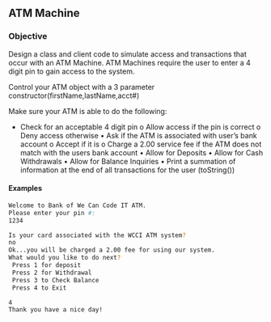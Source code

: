 ## ATM Machine

### Objective

Design a class and client code to simulate access and transactions that occur with an ATM Machine.  ATM Machines require the user to enter a 4 digit pin to gain access to the system. 

Control your ATM object with a 3 parameter constructor(firstName,lastName,acct#)

Make sure your ATM is able to do the following:
-	Check for an acceptable 4 digit pin
o	Allow access if the pin is correct
o	Deny access otherwise
•	Ask if the ATM is associated with user’s bank account
o	Accept if it is
o	Charge a 2.00 service fee if the ATM does not match with the users bank account
•	Allow for Deposits
•	Allow for Cash Withdrawals
•	Allow for Balance Inquiries
•	Print a summation of information at the end of all transactions for the user (toString())



#### Examples

```bash
Welcome to Bank of We Can Code IT ATM.
Please enter your pin #:
1234

Is your card associated with the WCCI ATM system?
no
Ok...you will be charged a 2.00 fee for using our system.
What would you like to do next?
 Press 1 for deposit
 Press 2 for Withdrawal
 Press 3 to Check Balance
 Press 4 to Exit

4
Thank you have a nice day!
```
